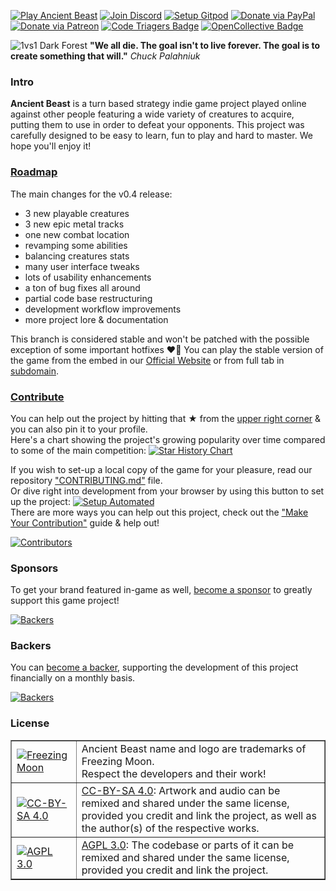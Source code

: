 [![Play Ancient Beast](https://img.shields.io/badge/play-Ancient%20Beast-red.svg)](https://play.AncientBeast.com)
[![Join Discord](https://img.shields.io/badge/join-Discord-9cf.svg)](https://discord.me/AncientBeast)
[![Setup Gitpod](https://img.shields.io/badge/setup-Gitpod-blue)](https://gitpod.io/#https://github.com/FreezingMoon/AncientBeast)
[![Donate via PayPal](https://img.shields.io/badge/donate-PayPal-yellow.svg)](https://paypal.me/AncientBeast)
[![Donate via Patreon](https://img.shields.io/badge/donate-Patreon-orange.svg)](https://patreon.com/AncientBeast)
[![Code Triagers Badge](https://www.codetriage.com/freezingmoon/ancientbeast/badges/users.svg)](https://codetriage.com/freezingmoon/ancientbeast)
[![OpenCollective Badge](https://opencollective.com/ancientbeast/tiers/badge.svg)](https://opencollective.com/AncientBeast)

![1vs1 Dark Forest](https://raw.github.com/FreezingMoon/AncientBeast-Website/master/multimedia/screenshots/v0.3%20Dark%20Forest.jpg)
**"We all die. The goal isn't to live forever. The goal is to create something that will."** _Chuck Palahniuk_

### Intro

**Ancient Beast** is a turn based strategy indie game project played online against other people featuring a wide variety of creatures to acquire, putting them to use in order to defeat your opponents. This project was carefully designed to be easy to learn, fun to play and hard to master. We hope you'll enjoy it!

### [Roadmap](https://github.com/FreezingMoon/AncientBeast/milestone/4)

The main changes for the v0.4 release:

- 3 new playable creatures
- 3 new epic metal tracks
- one new combat location
- revamping some abilities
- balancing creatures stats
- many user interface tweaks
- lots of usability enhancements
- a ton of bug fixes all around
- partial code base restructuring
- development workflow improvements
- more project lore & documentation

This branch is considered stable and won't be patched with the possible exception of some important hotfixes ❤‍🔥
You can play the stable version of the game from the embed in our [Official Website](https://AncientBeast.com) or from full tab in [subdomain](https://play.AncientBeast.com).

### [Contribute](CONTRIBUTING.md#readme)

You can help out the project by hitting that ★ from the [upper right corner](#) & you can also pin it to your profile.  
Here's a chart showing the project's growing popularity over time compared to some of the main competition:
[![Star History Chart](https://api.star-history.com/svg?repos=FreezingMoon/AncientBeast,vcmi/vcmi,wesnoth/wesnoth,0ad/0ad&type=Timeline)](https://star-history.com/#FreezingMoon/AncientBeast&vcmi/vcmi&wesnoth/wesnoth&0ad/0ad&Timeline)

If you wish to set-up a local copy of the game for your pleasure, read our repository ["CONTRIBUTING.md"](https://github.com/FreezingMoon/AncientBeast/blob/master/CONTRIBUTING.md#github-marketing) file.  
Or dive right into development from your browser by using this button to set up the project: [![Setup Automated](https://img.shields.io/badge/setup-automated-blue?logo=gitpod)](https://gitpod.io/#https://github.com/FreezingMoon/AncientBeast)  
There are more ways you can help out this project, check out the ["Make Your Contribution"](https://ancientbeast.com/contribute) guide & help out!

<a href="https://github.com/FreezingMoon/AncientBeast/graphs/contributors"><img src="https://opencollective.com/AncientBeast/contributors.svg?width=838&button=false" alt="Contributors"></a>

### Sponsors

To get your brand featured in-game as well, [become a sponsor](https://opencollective.com/AncientBeast/contribute/sponsor-8022) to greatly support this game project!

<a href="https://opencollective.com/AncientBeast/contribute/sponsor-8022"><img src="https://opencollective.com/AncientBeast/tiers/sponsor.svg?avatarHeight=70&width=838" alt="Backers"></a>

### Backers

You can [become a backer](https://opencollective.com/AncientBeast/contribute/backer-8021), supporting the development of this project financially on a monthly basis.

<a href="https://opencollective.com/AncientBeast/contribute/backer-8021"><img src="https://opencollective.com/AncientBeast/tiers/backer.svg?avatarHeight=50&width=838" alt="Backers"></a>

### License

<table border=1 width=100%>
<tr>
	<td><a href="https://FreezingMoon.org"><img src="https://raw.github.com/FreezingMoon/AncientBeast-Website/master/images/FreezingMoon.png" alt="Freezing Moon"></a></td>
	<td>Ancient Beast name and logo are trademarks of Freezing Moon.<br>Respect the developers and their work!</td>
</tr>
<tr>
	<td><a href="https://creativecommons.org/licenses/by-sa/4.0"><img src="https://raw.github.com/FreezingMoon/AncientBeast-Website/master/images/cc-by-sa.png" alt="CC-BY-SA 4.0"></a></td>
	<td><a href="https://creativecommons.org/licenses/by-sa/4.0">CC-BY-SA 4.0</a>: Artwork and audio can be remixed and shared under the same license,<br>provided you credit and link the project, as well as the author(s) of the respective works.</td>
</tr>
<tr>
	<td><a href="https://gnu.org/licenses/agpl-3.0.html"><img src="https://raw.github.com/FreezingMoon/AncientBeast-Website/master/images/agpl.png" alt="AGPL 3.0"></a></td>
	<td><a href="https://gnu.org/licenses/agpl-3.0.html">AGPL 3.0</a>: The codebase or parts of it can be remixed and shared under the same license, provided you credit and link the project.</td>
</tr>
</table>
